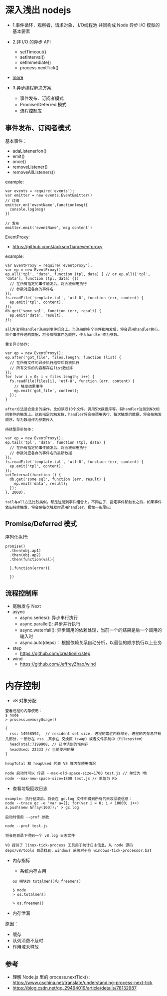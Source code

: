 # 深入浅出 nodejs


- 1.事件循环，观察者，请求对象， I/O线程池 共同构成 Node 异步 I/O 模型的基本要素

- 2.非 I/O 的异步 API
  - setTimeout()
  - setInterval()
  - setImmediate()
  - process.nextTick()
- [more](https://github.com/fairyly/mynodejs/blob/gh-pages/README.md#node-%E5%BC%82%E6%AD%A5-io) 
  
- 3.异步编程解决方案
  - 事件发布、订阅者模式
  - Promise/Deferred 模式
  - 流程控制库
  
## 事件发布、订阅者模式

基本事件：

- adaListener/on()
- emit()
- once()
- removeListener()
- removeAllListeners()

example:

```
var events = require('events');
var emitter = new events.EventEmitter()
// 订阅
emitter.on('eventName',function(msg){
  console.log(msg)
})

// 发布
emitter.emit('eventName','msg content')
```

EventProxy: 

- https://github.com/JacksonTian/eventproxy

example:

```
var EventProxy = require('eventproxy');
var ep = new EventProxy();
ep.all('tpl', 'data', function (tpl, data) { // or ep.all(['tpl', 'data'], function (tpl, data) {})
  // 在所有指定的事件触发后，将会被调用执行
  // 参数对应各自的事件名
});
fs.readFile('template.tpl', 'utf-8', function (err, content) {
  ep.emit('tpl', content);
});
db.get('some sql', function (err, result) {
  ep.emit('data', result);
});

all方法将handler注册到事件组合上。当注册的多个事件都触发后，将会调用handler执行，每个事件传递的数据，将会依照事件名顺序，传入handler作为参数。

重复异步协作:

var ep = new EventProxy();
ep.after('got_file', files.length, function (list) {
  // 在所有文件的异步执行结束后将被执行
  // 所有文件的内容都存在list数组中
});
for (var i = 0; i < files.length; i++) {
  fs.readFile(files[i], 'utf-8', function (err, content) {
    // 触发结果事件
    ep.emit('got_file', content);
  });
}

after方法适合重复的操作，比如读取10个文件，调用5次数据库等。将handler注册到N次相同事件的触发上。达到指定的触发数，handler将会被调用执行，每次触发的数据，将会按触发顺序，存为数组作为参数传入

持续型异步协作:

var ep = new EventProxy();
ep.tail('tpl', 'data', function (tpl, data) {
  // 在所有指定的事件触发后，将会被调用执行
  // 参数对应各自的事件名的最新数据
});
fs.readFile('template.tpl', 'utf-8', function (err, content) {
  ep.emit('tpl', content);
});
setInterval(function () {
  db.get('some sql', function (err, result) {
    ep.emit('data', result);
  });
}, 2000);

tail与all方法比较类似，都是注册到事件组合上。不同在于，指定事件都触发之后，如果事件依旧持续触发，将会在每次触发时调用handler，极像一条尾巴。
```

## Promise/Deferred 模式

序列化执行: 

```
promise()
  .then(obj.ap1)
  .then(obj.ap2)
  .then(function(val){
    
  },function(error){
  
  })
```


## 流程控制库

- 尾触发与 Next
- async
  - async.series(): 异步串行执行
  - async.parallel(): 异步并行执行
  - async.waterfall(): 异步调用的依赖处理，当前一个的结果是后一个调用的输入时
  - async.auto(deps)： 根据依赖关系自动分析，以最佳的顺序执行以上业务
- step
  - https://github.com/creationix/step
- wind
  - https://github.com/JeffreyZhao/wind


# 内存控制

- v8 对象分配
```
查看进程的内存使用：
$ node
> process.memoryUsage()

{
  rss: 14958592,  // resident set size, 进程的常驻内存部分，进程的内存总共有几部分，一部分在 rss ,其余在 交换区（swap）或者文件系统中（filesystem）
  headTotal:7199908, // 已申请到的堆内存
  headUsed: 22333 // 当前使用的量
}

heapTotal 和 heapUsed 代表 V8 堆内存使用情况

node 启动时可以 传递 --max-old-space-size=1700 test.js // 单位为 Mb
node --max-new-space-size=1800 test.js // 单位为 Kb
```

- 查看垃圾回收日志

```
example: 执行结束后，将会在 gc.log 文件中得到所有的来及回收信息：
node --trace_gc -e "var a=[]; for(var i = 0; i < 10000; i++) a.push(new Array(100));" > gc.log

启动时使用 --prof 参数

node --prof test.js

将会在目录下得到一个 v8.log 日志文件

V8 提供了 linux-tick-process 工具用于统计日志信息，从 node 源码 deps/v8/tools 目录找到，windows 系统对于应 windows-tick-processor.bat
```

- 内存指标
  - 系统内存占用
  ```
  os 模块的 totalmen()和 freemen()
  
  $ node
  > os.totalmen()
  
  > os.freemen()
  ```
  
- 内存泄漏

原因：

- 缓存
- 队列消费不及时
- 作用域未释放



## 参考
- 理解 Node.js 里的 process.nextTick() : https://www.oschina.net/translate/understanding-process-next-tick
- https://blog.csdn.net/qq_29494019/article/details/78132987
